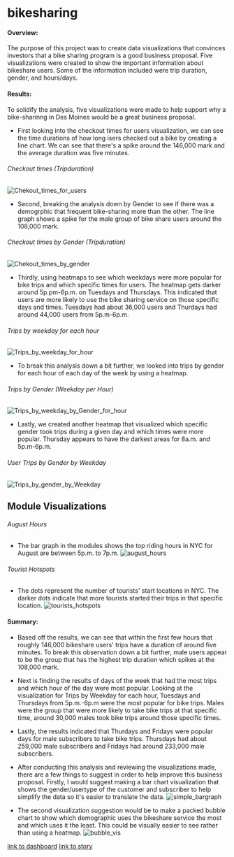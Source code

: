 # bikesharing

#### Overview:
The purpose of this project was to create data visualizations that convinces investors that a bike sharing program is a good business proposal. Five visualizations were created to show the important information about bikeshare users. Some of the information included were trip duration, gender, and hours/days. 

#### Results:
To solidify the analysis, five visualizations were made to help support why a bike-sharinng in Des Moines would be a great business proposal.
- First looking into the checkout times for users visualization, we can see the time durations of how long isers checked out a bike by creating a line chart. We can see that there's a spike around the 146,000 mark and the average duration was five minutes.
###### Checkout times (Tripduration)
![Chekout_times_for_users](https://user-images.githubusercontent.com/90741799/148673332-8bf5aa7c-b594-41e8-bc67-8d6af25795cf.png)

- Second, breaking the analysis down by Gender to see if there was a demogrphic that frequent bike-sharing more than the other. The line graph shows a spike for the male group of bike share users around the 108,000 mark.
###### Checkout times by Gender (Tripduration)
![Chekout_times_by_gender](https://user-images.githubusercontent.com/90741799/148673175-47be453f-4c6f-450b-9b07-f740c9e61977.png)

- Thirdly, using heatmaps to see which weekdays were more popular for bike trips and which specific times for users. The heatmap gets darker around 5p.pm-6p.m. on Tuesdays and Thursdays. This indicated that users are more likely to use the bike sharing service on those specific days and times. Tuesdays had about 36,000 users and Thurdays had around 44,000 users from 5p.m-6p.m.
###### Trips by weekday for each hour
![Trips_by_weekday_for_hour](https://user-images.githubusercontent.com/90741799/148673222-f6af2d39-07aa-41f5-9c6c-cb91af9c176a.png)

- To break this analysis down a bit further, we looked into trips by gender for each hour of each day of the week by using a heatmap. 
###### Trips by Gender (Weekday per Hour)
![Trips_by_weekday_by_Gender_for_hour](https://user-images.githubusercontent.com/90741799/148673274-cd6cca1c-2289-4d50-9c73-8b4baa135bd4.png)

- Lastly, we created another heatmap that visualized which specific gender took trips during a given day and which times were more popular. Thursday appears to have the darkest areas for 8a.m. and 5p.m-6p.m.
###### User Trips by Gender by Weekday
![Trips_by_gender_by_Weekday](https://user-images.githubusercontent.com/90741799/148673314-097dc55e-8359-4287-889a-5a60144a84eb.png)
## Module Visualizations
###### August Hours
- The bar graph in the modules shows the top riding hours in NYC for August are between 5p.m. to 7p.m.
![august_hours](https://user-images.githubusercontent.com/90741799/148673533-f3d49587-403a-4fb7-a33d-6d5955107231.png)
###### Tourist Hotspots
- The dots represent the number of tourists' start locations in NYC. The darker dots indicate that more tourists started their trips in that specific location.
![tourists_hotspots](https://user-images.githubusercontent.com/90741799/148675378-13fdf53b-0e74-4837-a918-c96c83ee4d4a.png)

#### Summary:
- Based off the results, we can see that within the first few hours that roughly 146,000 bikeshare users' trips have a duration of around five minutes. To break this observation down a bit further, male users appear to be the group that has the highest trip duration which spikes at the 108,000 mark.
- Next is finding the results of days of the week that had the most trips and which hour of the day were most popular. Looking at the visualization for Trips by Weekday for each hour, Tuesdays and Thursdays from 5p.m.-6p.m were the most popular for bike trips. Males were the group that were more likely to take bike trips at that specific time, around 30,000 males took bike trips around those specific times.
- Lastly, the results indicated that Thurdays and Fridays were popular days for male subscribers to take bike trips. Thursdays had about 259,000 male subscribers and Fridays had around 233,000 male subscribers.
- After conducting this analysis and reviewing the visualizations made, there are a few things to suggest in order to help improve this business proposal. Firstly, I would suggest making a bar chart visualization that shows the gender/usertype of the customer and subscriber to help simplify the data so it's easier to translate the data.
![simple_bargraph](https://user-images.githubusercontent.com/90741799/148675005-5dc12a01-5bc8-4dc3-8efa-e3528ae2e26f.png)

- The second visualization suggestion would be to make a packed bubble chart to show which demographic uses the bikeshare service the most and which uses it the least. This could be visually easier to see rather than using a heatmap.
![bubble_vis](https://user-images.githubusercontent.com/90741799/148675132-f8ebd12c-7f53-4b94-a8df-544ec09414bb.png)

[link to dashboard](https://public.tableau.com/app/profile/cherrelle8612/viz/BikeshareChallengeDashboard/ChallengeDashboard?publish=yes)
[link to story](https://public.tableau.com/app/profile/cherrelle8612/viz/BikeshareChallenge_16417148513860/Story1?publish=yes)

